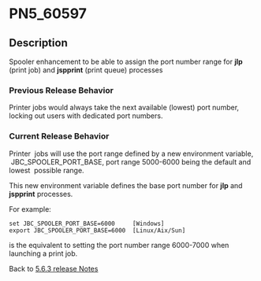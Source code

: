 # PN5_60597

<PageHeader />

## Description

Spooler enhancement to be able to assign the port number range for **jlp** (print job) and **jspprint** (print queue) processes

### Previous Release Behavior

Printer jobs would always take the next available (lowest) port number, locking out users with dedicated port numbers.

### Current Release Behavior

Printer  jobs will use the port range defined by a new environment variable,  JBC\_SPOOLER\_PORT\_BASE, port range 5000-6000 being the default and lowest  possible range.

This new environment variable defines the base port number for **jlp** and **jspprint** processes.

For example:

```
set JBC_SPOOLER_PORT_BASE=6000     [Windows]
export JBC_SPOOLER_PORT_BASE=6000  [Linux/Aix/Sun]
```

is the equivalent to setting the port number range 6000-7000 when launching a print job.

Back to [5.6.3 release Notes](./../README.md)

<PageFooter />
